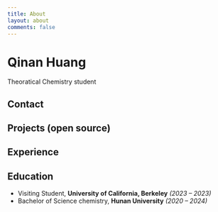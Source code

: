 ```yaml
---
title: About
layout: about
comments: false
---
```

# Qinan Huang

Theoratical Chemistry student

## Contact



## Projects (open source)



##  Experience



## Education

- Visiting Student, **University of California, Berkeley** *(2023 – 2023)*
- Bachelor of Science chemistry, **Hunan University** *(2020 – 2024)*
